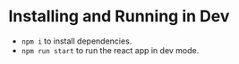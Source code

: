 
# Installing and Running in Dev

- `npm i` to install dependencies.
- `npm run start` to run the react app in dev mode.

